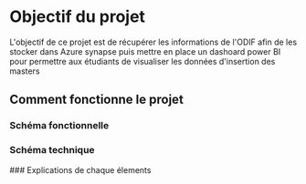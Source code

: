 # Objectif du projet 

L'objectif de ce projet est de récupérer les informations de l'ODIF afin de les stocker dans Azure synapse puis mettre en place un dashoard power BI pour permettre aux étudiants de visualiser les données d'insertion des masters 



## Comment fonctionne le projet 

### Schéma fonctionnelle 


### Schéma technique 



### Explications de chaque élements 






